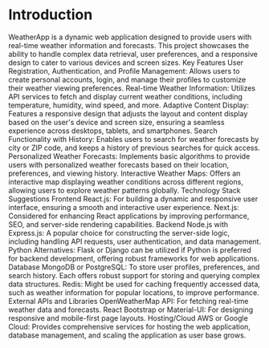 # Introduction

WeatherApp is a dynamic web application designed to provide users with real-time weather information and forecasts. This project showcases the ability to handle complex data retrieval, user preferences, and a responsive design to cater to various devices and screen sizes.
Key Features
User Registration, Authentication, and Profile Management: Allows users to create personal accounts, login, and manage their profiles to customize their weather viewing preferences.
Real-time Weather Information: Utilizes API services to fetch and display current weather conditions, including temperature, humidity, wind speed, and more.
Adaptive Content Display: Features a responsive design that adjusts the layout and content display based on the user's device and screen size, ensuring a seamless experience across desktops, tablets, and smartphones.
Search Functionality with History: Enables users to search for weather forecasts by city or ZIP code, and keeps a history of previous searches for quick access.
Personalized Weather Forecasts: Implements basic algorithms to provide users with personalized weather forecasts based on their location, preferences, and viewing history.
Interactive Weather Maps: Offers an interactive map displaying weather conditions across different regions, allowing users to explore weather patterns globally.
Technology Stack Suggestions
Frontend
React.js: For building a dynamic and responsive user interface, ensuring a smooth and interactive user experience.
Next.js: Considered for enhancing React applications by improving performance, SEO, and server-side rendering capabilities.
Backend
Node.js with Express.js: A popular choice for constructing the server-side logic, including handling API requests, user authentication, and data management.
Python Alternatives: Flask or Django can be utilized if Python is preferred for backend development, offering robust frameworks for web applications.
Database
MongoDB or PostgreSQL: To store user profiles, preferences, and search history. Each offers robust support for storing and querying complex data structures.
Redis: Might be used for caching frequently accessed data, such as weather information for popular locations, to improve performance.
External APIs and Libraries
OpenWeatherMap API: For fetching real-time weather data and forecasts.
React Bootstrap or Material-UI: For designing responsive and mobile-first page layouts.
Hosting/Cloud
AWS or Google Cloud: Provides comprehensive services for hosting the web application, database management, and scaling the application as user base grows.
